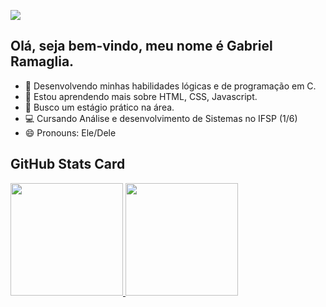 ![](https://komarev.com/ghpvc/?username=gabrielramaglia&color=green)

## Olá, seja bem-vindo, meu nome é Gabriel Ramaglia. 


- 🔭 Desenvolvendo minhas habilidades lógicas e de programação em C.
- 🌱 Estou aprendendo mais sobre HTML, CSS, Javascript.
- 👯 Busco um estágio prático na área. 
- 💻 Cursando Análise e desenvolvimento de Sistemas no IFSP (1/6)
- 😄 Pronouns: Ele/Dele


 ## GitHub Stats Card
 <div>
  <a href="https://github.com/gabrielramaglia">
  <img height="180em" src="https://github-readme-stats.vercel.app/api?username=gabrielramaglia&show_icons=true&theme=dracula&include_all_commits=true&count_private=true"/>
  <img height="180em" src="https://github-readme-stats.vercel.app/api/top-langs/?username=gabrielramaglia&layout=compact&langs_count=16&theme=dracula"/>
</div>
<div style="display: inline_block"><br>



